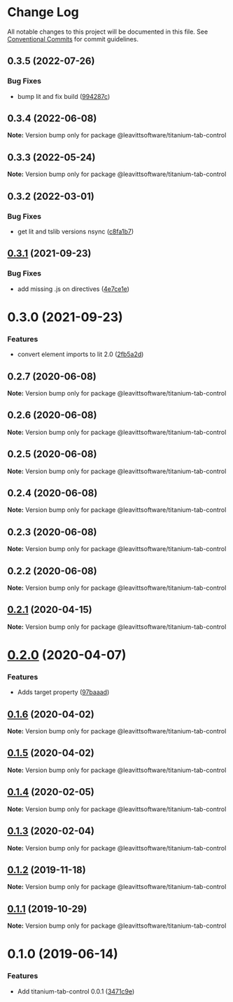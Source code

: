 # Change Log

All notable changes to this project will be documented in this file.
See [Conventional Commits](https://conventionalcommits.org) for commit guidelines.

## 0.3.5 (2022-07-26)


### Bug Fixes

* bump lit and fix build ([994287c](https://github.com/LeavittSoftware/titanium-elements/commit/994287cc92267fe41093ee8ded6640521bd3facb))





## 0.3.4 (2022-06-08)

**Note:** Version bump only for package @leavittsoftware/titanium-tab-control





## 0.3.3 (2022-05-24)

**Note:** Version bump only for package @leavittsoftware/titanium-tab-control





## 0.3.2 (2022-03-01)


### Bug Fixes

* get lit and tslib versions nsync ([c8fa1b7](https://github.com/LeavittSoftware/titanium-elements/commit/c8fa1b77320c6b6854009bb076ba0bcc2c632ae0))





## [0.3.1](https://github.com/LeavittSoftware/titanium-elements/compare/@leavittsoftware/titanium-tab-control@0.3.0...@leavittsoftware/titanium-tab-control@0.3.1) (2021-09-23)


### Bug Fixes

* add missing .js on directives  ([4e7ce1e](https://github.com/LeavittSoftware/titanium-elements/commit/4e7ce1eb2b51213e21d01755674239e810b24cd1))





# 0.3.0 (2021-09-23)


### Features

* convert element imports to lit 2.0 ([2fb5a2d](https://github.com/LeavittSoftware/titanium-elements/commit/2fb5a2da5a5af636541ce58e398fdf587e2c008a))





## 0.2.7 (2020-06-08)

**Note:** Version bump only for package @leavittsoftware/titanium-tab-control





## 0.2.6 (2020-06-08)

**Note:** Version bump only for package @leavittsoftware/titanium-tab-control





## 0.2.5 (2020-06-08)

**Note:** Version bump only for package @leavittsoftware/titanium-tab-control





## 0.2.4 (2020-06-08)

**Note:** Version bump only for package @leavittsoftware/titanium-tab-control





## 0.2.3 (2020-06-08)

**Note:** Version bump only for package @leavittsoftware/titanium-tab-control





## 0.2.2 (2020-06-08)

**Note:** Version bump only for package @leavittsoftware/titanium-tab-control





## [0.2.1](https://github.com/LeavittSoftware/titanium-elements/compare/@leavittsoftware/titanium-tab-control@0.2.0...@leavittsoftware/titanium-tab-control@0.2.1) (2020-04-15)

**Note:** Version bump only for package @leavittsoftware/titanium-tab-control





# [0.2.0](https://github.com/LeavittSoftware/titanium-elements/compare/@leavittsoftware/titanium-tab-control@0.1.6...@leavittsoftware/titanium-tab-control@0.2.0) (2020-04-07)


### Features

* Adds target property ([97baaad](https://github.com/LeavittSoftware/titanium-elements/commit/97baaade054f7855796c5798f20fb4f7c76890f5))





## [0.1.6](https://github.com/LeavittSoftware/titanium-elements/compare/@leavittsoftware/titanium-tab-control@0.1.5...@leavittsoftware/titanium-tab-control@0.1.6) (2020-04-02)

**Note:** Version bump only for package @leavittsoftware/titanium-tab-control





## [0.1.5](https://github.com/LeavittSoftware/titanium-elements/compare/@leavittsoftware/titanium-tab-control@0.1.4...@leavittsoftware/titanium-tab-control@0.1.5) (2020-04-02)

**Note:** Version bump only for package @leavittsoftware/titanium-tab-control





## [0.1.4](https://github.com/LeavittSoftware/titanium-elements/compare/@leavittsoftware/titanium-tab-control@0.1.3...@leavittsoftware/titanium-tab-control@0.1.4) (2020-02-05)

**Note:** Version bump only for package @leavittsoftware/titanium-tab-control





## [0.1.3](https://github.com/LeavittSoftware/titanium-elements/compare/@leavittsoftware/titanium-tab-control@0.1.2...@leavittsoftware/titanium-tab-control@0.1.3) (2020-02-04)

**Note:** Version bump only for package @leavittsoftware/titanium-tab-control





## [0.1.2](https://github.com/LeavittSoftware/titanium-elements/compare/@leavittsoftware/titanium-tab-control@0.1.1...@leavittsoftware/titanium-tab-control@0.1.2) (2019-11-18)

**Note:** Version bump only for package @leavittsoftware/titanium-tab-control





## [0.1.1](https://github.com/LeavittSoftware/titanium-elements/compare/@leavittsoftware/titanium-tab-control@0.1.0...@leavittsoftware/titanium-tab-control@0.1.1) (2019-10-29)

**Note:** Version bump only for package @leavittsoftware/titanium-tab-control





# 0.1.0 (2019-06-14)


### Features

* Add titanium-tab-control 0.0.1 ([3471c9e](https://github.com/LeavittSoftware/titanium-elements/commit/3471c9e))

